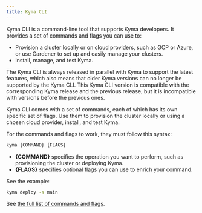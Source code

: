 ```yaml
---
title: Kyma CLI
---
```


Kyma CLI is a command-line tool that supports Kyma developers. It provides a set of commands and flags you can use to: 

- Provision a cluster locally or on cloud providers, such as GCP or Azure, or use Gardener to set up and easily manage your clusters.
- Install, manage, and test Kyma.

The Kyma CLI is always released in parallel with Kyma to support the latest features, which also means that older Kyma versions can no longer be supported by the Kyma CLI.
This Kyma CLI version is compatible with the corresponding Kyma release and the previous release, but it is incompatible with versions before the previous ones.

Kyma CLI comes with a set of commands, each of which has its own specific set of flags. Use them to provision the cluster locally or using a chosen cloud provider, install, and test Kyma.

For the commands and flags to work, they must follow this syntax:

```bash
kyma {COMMAND} {FLAGS}
```

- **{COMMAND}** specifies the operation you want to perform, such as provisioning the cluster or deploying Kyma.
- **{FLAGS}** specifies optional flags you can use to enrich your command.

See the example:

```bash
kyma deploy -s main
```

See [the full list of commands and flags](/cli/commands/).